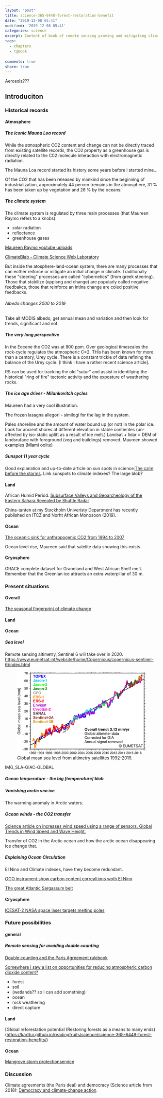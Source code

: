 ```yaml
---
layout: "post"
title: science-365-6448-forest-restoration-benefit
date: "2019-12-08 05:41"
modified: '2019-12-08 05:41'
categories: science
excerpt: Content of book of remote sensing proving and mitigating climate change.
tags:
  - chapters
  - tgbook

comments: true
share: true
---
```


Aerosols???

## Introduciton

### Historical records

#### Atmosphere

##### The iconic Mauna Loa record

While the atmospheric CO2 content and change can not be directly traced from existing satellite records, the CO2 property as a greenhouse gas is directly related to the C02 molecule interaction with electromagnetic radiation.

The Mauna Loa record started its history some years before I started mine...

Of the CO2 that has been released by mankind since the beginning of industrialization, approximately 44 percen tremains in the atmosphere, 31 % has been taken up by vegetation and  26 % by the oceans.

##### The climate system

The climate system is regulated by three main processes (that Maureen Raymo refers to a knobs):
- solar radiation
- reflectance
- greenhouse gases

[Maureen Raymo youtube uploads](https://www.youtube.com/playlist?list=UU3VcvG5A6yUxeEEPKkv7VKA)

[ClimateBlab - Climate Science Web Laboratory](http://climateblab.github.io)

But inside the atosphere-land-ocean system, there are many processes that can eother reiforce or mitigate an initial change in climate. Traditionally these "steering" processes are called "cybernetics" (from greek steering). Those that stabilize (oppisng and change) are popularly called negative feedbakcs, those that reinforce an intina change are coled positive feedbacks.

###### Albedo changes 2000 to 2019

Take all MODIS albedo, get annual mean and variation and then look for trends, significant and not.

##### The very long perspective

In the Eocene the CO2 was at 800 ppm. Over geological timescales the rock-cycle regulates the atmospheric C=2. THis has been known for more than a centory, Urey cycle. There is a constant trickle of data refining the balance of the Urey cycle. [I think I have a rather recent science article].

RS can be used for tracking the old "sutur" and assist in identifying the historical "ring of fire" tectonic activity and the exposture of weathering rocks.

##### The ice age driver - Milankovitch cycles

Maureen had a very cool illustration.

The frozen lasagna allegori - similogi for the lag in the system.

Paleo shoreline and the amount of water bound up (or not) in the polar ice. Look for ancient shores at different elevation in stable contientes (un-affected by iso-static uplift as a result of ice melt.) Landsat + lidar = DEM of landsruface with foreground (veg and buildings) removed. Maureen showed examples (Miami oolite)

##### Sunspot 11 year cycle

Good explanation and up-to-date article on sun spots in science:[The calm before the storms](https://science.sciencemag.org/content/364/6443/818). Link sunspots to climate indexes? The large blob?

#### Land

African Humid Period.
[Subsurface Valleys and Geoarcheology of the Eastern Sahara Revealed by Shuttle Radar](https://karttur.github.io/readingfruits/science/science-218-4576-shuttle-radar-sahel-buried-channels/)

China-tanten at my Stockholm Univeristy Department has recently published on ITCZ and Norht African Monosoon (2019).

#### Ocean

[The oceanic sink for anthropogenic CO2 from 1994 to 2007](https://karttur.github.io/readingfruits/science/science-363-6432-rocean-co2-sink-1994-2007/)

Ocean level rise, Maureen said that satelite data showing this exists.

#### Cryosphere

GRACE complete dataset for Graneland and West African Shelf melt. Remember that the Greenlan ice attracts an extra waterpillar of 30 m.

### Present situations

#### Overall

[The seasonal fingerprint of climate change](https://karttur.github.io/readingfruits/science/science-361-6399-climate-change-seasonal-fingerprint/)

#### Land

#### Ocean

##### Sea level

Remote sensing altimetry, Sentinel 6 will take over in 2020. https://www.eumetsat.int/website/home/Copernicus/copernicus-sentinel-6/index.html

<figure>
<img src="{../../images/IMG_SLA-GIAC-GLOBAL.jpg">
<figcaption>Global mean sea level from altimetry satellites 1992-2019.</figcaption>
</figure>

IMG_SLA-GIAC-GLOBAL

##### Ocean temperature - the big [temperature] blob

##### Vanishing arctic sea ice

The warming anomaly in Arctic waters.

##### Ocean winds - the CO2 transfer

[Science article on increases wind speed using a range of sensors. Global Trends in Wind Speed and Wave Height.](https://science.sciencemag.org/content/332/6028/451)

Transfer of CO2 in the Arctic ocean and how the arctic ocean disappearing ice change that.

##### Explaining Ocean Circulation

El Nino and Climate indexes, have they become redundant.

[OCO instrument show carbon content correaltions woth El Nino](https://karttur.github.io/readingfruits/science/science-358-6360-rs-oco-2-el-nino/)

[The great Atlantic Sargassum belt](https://karttur.github.io/readingfruits/science/science-365-6448-sargassum-remoite-sensing/)

#### Cryosphere

[ICESAT-2 NASA space laser targets melting poles](https://karttur.github.io/readingfruits/science/science-361-6407-NASA-iceat-2/)

### Future possibilities

#### general

##### Remote sensing for avoiding double counting

[Double counting and the Paris Agreement rulebook](https://karttur.github.io/readingfruits/science/science-365-6460-SROCC-summary/)

[Somewhere I saw a list on opportunities for reducing atmospheric carbon dioxide content?](https://www.wri.org/blog/2018/09/6-ways-remove-carbon-pollution-sky)

- forest
- soil
- (wetlands?? so I can add something)
- ocean
- rock weathering
- direct capture

#### Land

[Global reforestation potential (Restoring forests as a means to many ends)(https://karttur.github.io/readingfruits/science/science-365-6448-forest-restoration-benefits/)

#### Ocean

[Mangrove storm protectionservice](https://karttur.github.io/readingfruits/science/science-365-6448-mangrove-storm-protection-remote-sensing/)

### Discussion

Climate agreements (the Paris deal) and democracy (Science article from 2018): [Democracy and climate-change action](https://science.sciencemag.org/content/364/6443/846.18).
